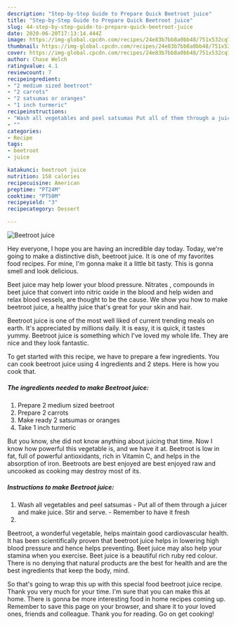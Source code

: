 ```yaml
---
description: "Step-by-Step Guide to Prepare Quick Beetroot juice"
title: "Step-by-Step Guide to Prepare Quick Beetroot juice"
slug: 44-step-by-step-guide-to-prepare-quick-beetroot-juice
date: 2020-06-20T17:13:14.444Z
image: https://img-global.cpcdn.com/recipes/24e83b7bb8a0bb48/751x532cq70/beetroot-juice-recipe-main-photo.jpg
thumbnail: https://img-global.cpcdn.com/recipes/24e83b7bb8a0bb48/751x532cq70/beetroot-juice-recipe-main-photo.jpg
cover: https://img-global.cpcdn.com/recipes/24e83b7bb8a0bb48/751x532cq70/beetroot-juice-recipe-main-photo.jpg
author: Chase Welch
ratingvalue: 4.1
reviewcount: 7
recipeingredient:
- "2 medium sized beetroot"
- "2 carrots"
- "2 satsumas or oranges"
- "1 inch turmeric"
recipeinstructions:
- "Wash all vegetables and peel satsumas Put all of them through a juicer and make juice. Stir and serve.  Remember to have it fresh"
- ""
categories:
- Recipe
tags:
- beetroot
- juice

katakunci: beetroot juice 
nutrition: 158 calories
recipecuisine: American
preptime: "PT24M"
cooktime: "PT50M"
recipeyield: "3"
recipecategory: Dessert

---
```



![Beetroot juice](https://img-global.cpcdn.com/recipes/24e83b7bb8a0bb48/751x532cq70/beetroot-juice-recipe-main-photo.jpg)

Hey everyone, I hope you are having an incredible day today. Today, we're going to make a distinctive dish, beetroot juice. It is one of my favorites food recipes. For mine, I'm gonna make it a little bit tasty. This is gonna smell and look delicious.

Beet juice may help lower your blood pressure. Nitrates , compounds in beet juice that convert into nitric oxide in the blood and help widen and relax blood vessels, are thought to be the cause. We show you how to make beetroot juice, a healthy juice that&#39;s great for your skin and hair.

Beetroot juice is one of the most well liked of current trending meals on earth. It's appreciated by millions daily. It is easy, it is quick, it tastes yummy. Beetroot juice is something which I've loved my whole life. They are nice and they look fantastic.


To get started with this recipe, we have to prepare a few ingredients. You can cook beetroot juice using 4 ingredients and 2 steps. Here is how you cook that.

<!--inarticleads1-->

##### The ingredients needed to make Beetroot juice:

1. Prepare 2 medium sized beetroot
1. Prepare 2 carrots
1. Make ready 2 satsumas or oranges
1. Take 1 inch turmeric


But you know, she did not know anything about juicing that time. Now I know how powerful this vegetable is, and we have it at. Beetroot is low in fat, full of powerful antioxidants, rich in Vitamin C, and helps in the absorption of iron. Beetroots are best enjoyed are best enjoyed raw and uncooked as cooking may destroy most of its. 

<!--inarticleads2-->

##### Instructions to make Beetroot juice:

1. Wash all vegetables and peel satsumas - Put all of them through a juicer and make juice. Stir and serve.  - Remember to have it fresh
1. 


Beetroot, a wonderful vegetable, helps maintain good cardiovascular health. It has been scientifically proven that beetroot juice helps in lowering high blood pressure and hence helps preventing. Beet juice may also help your stamina when you exercise. Beet juice is a beautiful rich ruby red colour. There is no denying that natural products are the best for health and are the best ingredients that keep the body, mind. 

So that's going to wrap this up with this special food beetroot juice recipe. Thank you very much for your time. I'm sure that you can make this at home. There is gonna be more interesting food in home recipes coming up. Remember to save this page on your browser, and share it to your loved ones, friends and colleague. Thank you for reading. Go on get cooking!
